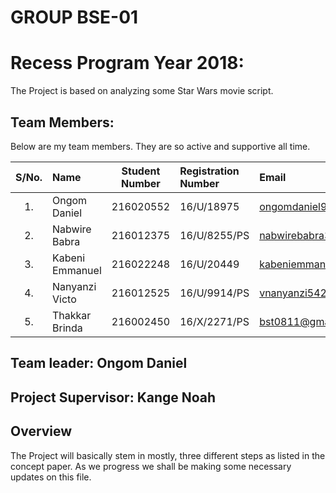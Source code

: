 # GROUP BSE-01

# Recess Program Year 2018:
The Project is based on analyzing some Star Wars movie script.


## Team Members:
Below are my team members. They are so active and supportive all time.
  
|  S/No.  |       Name        |  Student Number  |  Registration Number  |        Email               |
|:-------:| :---------------- |   :----------:   |   :----------------   |  :---------------          |
|   1.    |  Ongom Daniel     |    216020552     |     16/U/18975        |  ongomdaniel9@gmail.com    |
|   2.    |  Nabwire Babra    |    216012375     |     16/U/8255/PS      |  nabwirebabra3@gmail.com   |
|   3.    |  Kabeni Emmanuel  |    216022248     |     16/U/20449        |  kabeniemmanuel@gmail.com  |
|   4.    |  Nanyanzi Victo   |    216012525     |     16/U/9914/PS      |  vnanyanzi542@gmail.com    |
|   5.    |  Thakkar Brinda   |    216002450     |     16/X/2271/PS      |  bst0811@gmail.com         |
## Team leader: Ongom Daniel
## Project Supervisor: Kange Noah
## Overview
The Project will basically stem in mostly, three different steps as listed in the concept paper.
As we progress we shall be making some necessary updates on this file.
